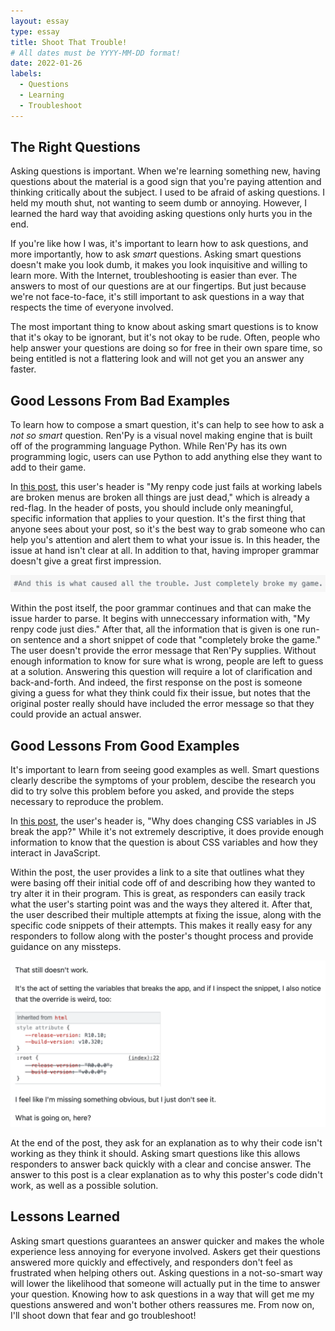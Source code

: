 ```yaml
---
layout: essay
type: essay
title: Shoot That Trouble!
# All dates must be YYYY-MM-DD format!
date: 2022-01-26
labels:
  - Questions
  - Learning
  - Troubleshoot
---
```

## The Right Questions
Asking questions is important. When we're learning something new, having questions about the material is a good sign that you're paying attention and thinking critically about the subject. I used to be afraid of asking questions. I held my mouth shut, not wanting to seem dumb or annoying. However, I learned the hard way that avoiding asking questions only hurts you in the end. 

If you're like how I was, it's important to learn how to ask questions, and more importantly, how to ask *smart* questions. Asking smart questions doesn't make you look dumb, it makes you look inquisitive and willing to learn more. With the Internet, troubleshooting is easier than ever. The answers to most of our questions are at our fingertips. But just because we're not face-to-face, it's still important to ask questions in a way that respects the time of everyone involved. 

The most important thing to know about asking smart questions is to know that it's okay to be ignorant, but it's not okay to be rude. Often, people who help answer your questions are doing so for free in their own spare time, so being entitled is not a flattering look and will not get you an answer any faster. 

## Good Lessons From Bad Examples
To learn how to compose a smart question, it's can help to see how to ask a *not so smart* question. Ren'Py is a visual novel making engine that is built off of the programming language Python. While Ren'Py has its own programming logic, users can use Python to add anything else they want to add to their game. 

In [this post](https://stackoverflow.com/questions/69848012/my-renpy-code-just-fails-at-working-labels-are-broken-menus-are-broken-all-thing), this user's header is "My renpy code just fails at working labels are broken menus are broken all things are just dead," which is already a red-flag. In the header of posts, you should include only meaningful, specific information that applies to your question. It's the first thing that anyone sees about your post, so it's the best way to grab someone who can help you's attention and alert them to what your issue is. In this header, the issue at hand isn't clear at all. In addition to that, having improper grammar doesn't give a great first impression. 

<img class="ui image" src="../images/badQuestion.png">

Within the post itself, the poor grammar continues and that can make the issue harder to parse. It begins with unneccessary information with, "My renpy code just dies." After that, all the information that is given is one run-on sentence and a short snippet of code that "completely broke the game." The user doesn't provide the error message that Ren'Py supplies. Without enough information to know for sure what is wrong, people are left to guess at a solution. Answering this question will require a lot of clarification and back-and-forth. And indeed, the first response on the post is someone giving a guess for what they think could fix their issue, but notes that the original poster really should have included the error message so that they could provide an actual answer. 

## Good Lessons From Good Examples

It's important to learn from seeing good examples as well. Smart questions clearly describe the symptoms of your problem, descibe the research you did to try solve this problem before you asked, and provide the steps necessary to reproduce the problem. 

In [this post](https://stackoverflow.com/questions/70862723/why-does-changing-css-variables-in-js-break-the-app), the user's header is, "Why does changing CSS variables in JS break the app?" While it's not extremely descriptive, it does provide enough information to know that the question is about CSS variables and how they interact in JavaScript.

Within the post, the user provides a link to a site that outlines what they were basing off their initial code off of and describing how they wanted to try alter it in their program. This is great, as responders can easily track what the user's starting point was and the ways they altered it. After that, the user described their multiple attempts at fixing the issue, along with the specific code snippets of their attempts. This makes it really easy for any responders to follow along with the poster's thought process and provide guidance on any missteps. 

<img class="ui image" src="../images/goodQuestion.png">

At the end of the post, they ask for an explanation as to why their code isn't working as they think it should. Asking smart questions like this allows responders to answer back quickly with a clear and concise answer. The answer to this post is a clear explanation as to why this poster's code didn't work, as well as a possible solution. 

## Lessons Learned
Asking smart questions guarantees an answer quicker and makes the whole experience less annoying for everyone involved. Askers get their questions answered more quickly and effectively, and responders don't feel as frustrated when helping others out. Asking questions in a not-so-smart way will lower the likelihood that someone will actually put in the time to answer your question. Knowing how to ask questions in a way that will get me my questions answered and won't bother others reassures me. From now on, I'll shoot down that fear and go troubleshoot! 
